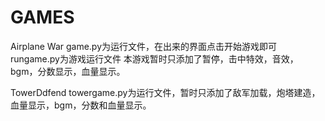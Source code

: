 # GAMES
Airplane War
game.py为运行文件，在出来的界面点击开始游戏即可
rungame.py为游戏运行文件
本游戏暂时只添加了暂停，击中特效，音效，bgm，分数显示，血量显示。

TowerDdfend
towergame.py为运行文件，暂时只添加了敌军加载，炮塔建造，血量显示，bgm，分数和血量显示。
 
